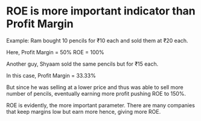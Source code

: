 # ROE is more important indicator than Profit Margin

Example: Ram bought 10 pencils for ₹10 each and sold them at ₹20 each.

Here,
Profit Margin = 50%
ROE = 100%

Another guy, Shyaam sold the same pencils but for ₹15 each.

In this case,
Profit Margin = 33.33%

But since he was selling at a lower price and thus was able to sell more number of pencils, eventually earning more profit pushing ROE to 150%.

ROE is evidently, the more important parameter. There are many companies that keep margins low but earn more hence, giving more ROE.
